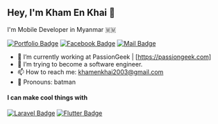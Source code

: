 ## Hey, I'm Kham En Khai 🦇

I'm Mobile Developer in Myanmar 🇲🇲

[![Portfolio Badge](https://img.shields.io/badge/-Profile.me-f7c307?style=flat&labelColor=f7c307&logo=react&logoColor=black)](https://www.facebook.com/khamenkhai/)
[![Facebook Badge](https://img.shields.io/badge/-khamenkhai-1874ed?style=flat&labelColor=1874ed&logo=facebook&logoColor=white)](https://www.facebook.com/khamenkhai/) [![Mail Badge](https://img.shields.io/badge/-khamenkhai2003@gmail.com-c0392b?style=flat&labelColor=c0392b&logo=gmail&logoColor=white)](mailto:khamenkhai2003@gmail.com)

<!-- TODO: Add last video link -->

- 🔭 I’m currently working at PassionGeek | [https://passiongeek.com]
- 🤔 I’m trying to become a software engineer.
- 📫 How to reach me: khamenkhai2003@gmail.com
- 🦇 Pronouns: batman

#### I can make cool things with

<!-- TODO: Make technologies links takes you to repositories -->

[![Laravel Badge](https://img.shields.io/badge/-Laravel-fb503b?style=for-the-badge&labelColor=white&logo=laravel&logoColor=fb503b )](#) [![Flutter Badge](https://img.shields.io/badge/-Flutter-3fa0ee?style=for-the-badge&labelColor=white&logo=flutter&logoColor=3fa0ee )](#) 
